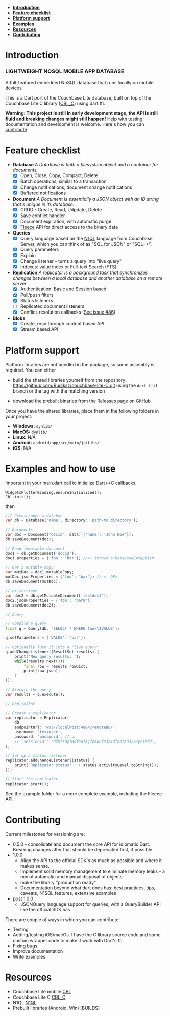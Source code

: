 - **[Introduction](#introduction)**
- **[Feature checklist](#feature-checklist)**
- **[Platform support](#platform-support)**
- **[Examples](#examples)**
- **[Resources](#resources)**
- **[Contributing](#contributing)**

# Introduction

### LIGHTWEIGHT NOSQL MOBILE APP DATABASE
A full-featured embedded NoSQL database
that runs locally on mobile devices

This is a Dart port of the Couchbase Lite database, built on top of the Couchbase Lite C library ([CBL_C]) using dart.ffi.

**Warning: This project is still in early development stage, the API is still fluid and breaking changes might still happen!**
Help with testing, documentation and development is welcome. Here's how you can [contribute](#contributing)

# Feature checklist

* **Database**
    _A Database is both a filesystem object and a container for documents._
    * [x] Open, Close, Copy, Compact, Delete
    * [x] Batch operations, similar to a transaction
    * [x] Change notifications, document change notifications
    * [x] Buffered notifications
* **Document**
    _A Document is essentially a JSON object with an ID string that's unique in its database._
    * [x] CRUD - Create, Read, Udpdate, Delete
    * [x] Save conflict handler
    * [x] Document expiration, with automatic purge
    * [x] [Fleece][FLEECE] API for direct access to the binary data
* **Queries**
    * [x] Query language based on the [N1QL](https://www.couchbase.com/products/n1ql) language
    from Couchbase Server, which you can think of as "SQL for JSON" or "SQL++".
    * [x] Query parameters
    * [x] Explain
    * [x] Change listener - turns a query into "live query"
    * [x] Indexes: value index or Full-text Search (FTS)
* **Replication**
    _A replicator is a background task that synchronizes changes between a local database and
    another database on a remote server_
    * [x] Authentication: Basic and Session based
    * [x] Pull/push filters
    * [x] Status listeners
    * [ ] Replicated document listeners
    * [x] Conflict-resolution callbacks ([See issue #86](https://github.com/couchbaselabs/couchbase-lite-C/issues/86))
* **Blobs**
    * [x] Create, read through content based API
    * [x] Stream based API

# Platform support
Platform libraries are not bundled in  the package, so some assembly is required. You can either 

* build the shared libraries yourself from the repository:
https://github.com/Rudiksz/couchbase-lite-C.git using the `dart-ffi1` branch or the tag with the matching version
    
* download the prebuilt binaries from the [Releases] page on GitHub

Once you have the shared libraries, place them in the following folders in your project:

* **Windows:** `dynlib/`
* **MacOS:** `dynlib/`
* **Linux:** N/A
* **Android:** `android/app/src/main/jniLibs/`
* **iOS:** N/A

# Examples and how to use
Important in your main.dart call to initialize Dart<->C callbacks.
```
WidgetsFlutterBinding.ensureInitialized();
Cbl.init();
```

then

```dart
/// Create/open a databse
var db = Database('name', directory: 'path/to directory');

// Documents
var doc = Document("docid", data: {'name': 'John Doe'});
db.saveDocument(doc);

// Read immutable document
doc1 = db.getDocument('docid');
doc1.properties = {'foo': 'bar'}; //<- throws a DatabaseException

// Get a mutable copy
var mutDoc = doc1.mutableCopy;
mutDoc.jsonProperties = {'foo': 'bar'}; // <- OK>
db.saveDocument(mutDoc);

// or retrieve
var doc2 = db.getMutableDocument('testdoc3');
doc2.jsonProperties = {'foo': 'bar8'};
db.saveDocument(doc2);

// Query

// Compile a query
final q = Query(db, 'SELECT * WHERE foo=\$VALUE');

q.setParameters = {'VALUE': 'bar'};

// Optionally Turn it into a "live query"
q.addChangeListener((ResultSet results) {
    print('New query results: ');
    while(results.next()){
        final row = results.rowDict;
        print(row.json);
    }
});

// Execute the query
var results = q.execute();

// Replicator

// Create a replicator
var replicator = Replicator(
    db,
    endpointUrl: 'ws://localhost:4984/remoteDB/',
    username: 'testuser',
    password: 'password', // or
    // 'sessionId': 'dfhfsdyf8dfenfajfoadnf83c4dfhdfad3228yrsefd',
);

// Set up a status listener
replicator.addChangeListener((status) {
    print('Replicator status: ' + status.activityLevel.toString());
});

// Start the replicator
replicator.start();
```

See the example folder for a more complete example, including the Fleece API.

# Contributing
Current milestones for versioning are:
* 0.5.0 - consolidate and document the core API for idiomatic Dart.  Breaking changes after that should be deprecated first, if possible.
* 1.0.0 
    - Align the API to the official SDK's as much as possible and where it makes sense.
    - Implement solid memory management to eliminate memory leaks - a mix of automatic and manual disposal of objects
    - make the library "production ready"
    - Documentation beyond what dart docs has: best practices, tips, caveats, N1SQL features, extensive examples
* post 1.0.0
    - JSONQuery language support for queries, with a QueryBuilder API like the official SDK has

There are couple of ways in which you can contribute:

* Testing
* Adding/testing iOS/macOs. I have the C library source code and some custom wrapper code to make it work with Dart's ffi.
* Fixing bugs
* Improve documentation
* Write examples

# Resources

* Couchbase Lite mobile [CBL]
* Couchbase Lite C [CBL_C]
* N1QL [N1QL]
* Prebuilt libraries (Android, Win) [BUILDS]

[CBL]: https://www.couchbase.com/nosql-databases/couchbase-mobile
[CBL_C]: https://github.com/couchbaselabs/couchbase-lite-C
[N1QL]: https://www.couchbase.com/n1ql
[FLEECE]: https://github.com/couchbaselabs/fleece
[Releases]: https://github.com/Rudiksz/couchbase_lite_dart/releases
